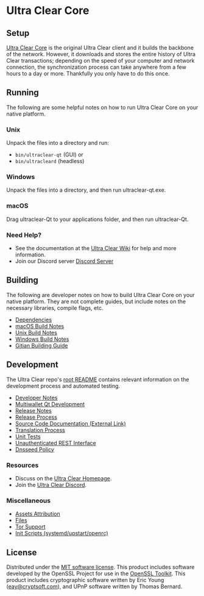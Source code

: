 Ultra Clear Core
=============

Setup
---------------------
[Ultra Clear Core](https://ucrcoin.net/) is the original Ultra Clear client and it builds the backbone of the network. However, it downloads and stores the entire history of Ultra Clear transactions; depending on the speed of your computer and network connection, the synchronization process can take anywhere from a few hours to a day or more. Thankfully you only have to do this once.

Running
---------------------
The following are some helpful notes on how to run Ultra Clear Core on your native platform.

### Unix

Unpack the files into a directory and run:

- `bin/ultraclear-qt` (GUI) or
- `bin/ultracleard` (headless)

### Windows

Unpack the files into a directory, and then run ultraclear-qt.exe.

### macOS

Drag ultraclear-Qt to your applications folder, and then run ultraclear-Qt.

### Need Help?

* See the documentation at the [Ultra Clear Wiki](https://ucrcoin.net/)
for help and more information.
* Join our Discord server [Discord Server](https://discord.gg/VyEGKeZBrV)

Building
---------------------
The following are developer notes on how to build Ultra Clear Core on your native platform. They are not complete guides, but include notes on the necessary libraries, compile flags, etc.

- [Dependencies](dependencies.md)
- [macOS Build Notes](build-osx.md)
- [Unix Build Notes](build-unix.md)
- [Windows Build Notes](build-windows.md)
- [Gitian Building Guide](gitian-building.md)

Development
---------------------
The Ultra Clear repo's [root README](/README.md) contains relevant information on the development process and automated testing.

- [Developer Notes](developer-notes.md)
- [Multiwallet Qt Development](multiwallet-qt.md)
- [Release Notes](release-notes.md)
- [Release Process](release-process.md)
- [Source Code Documentation (External Link)](https://ucrcoin.net/)
- [Translation Process](translation_process.md)
- [Unit Tests](unit-tests.md)
- [Unauthenticated REST Interface](REST-interface.md)
- [Dnsseed Policy](dnsseed-policy.md)

### Resources
* Discuss on the [Ultra Clear Homepage](https://ucrcoin.net/).
* Join the [Ultra Clear Discord](https://discord.gg/VyEGKeZBrV).

### Miscellaneous
- [Assets Attribution](assets-attribution.md)
- [Files](files.md)
- [Tor Support](tor.md)
- [Init Scripts (systemd/upstart/openrc)](init.md)

License
---------------------
Distributed under the [MIT software license](/COPYING).
This product includes software developed by the OpenSSL Project for use in the [OpenSSL Toolkit](https://www.openssl.org/). This product includes
cryptographic software written by Eric Young ([eay@cryptsoft.com](mailto:eay@cryptsoft.com)), and UPnP software written by Thomas Bernard.
